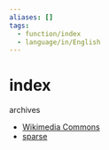 ```yaml
---
aliases: []
tags:
  - function/index
  - language/in/English
---
```


# index

archives

- [Wikimedia Commons](Wikimedia%20Commons/index.md)
- [sparse](sparse/index.md)
